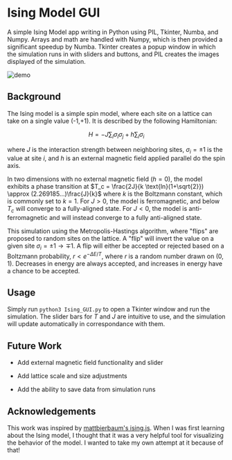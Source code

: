 # Ising Model GUI

A simple Ising Model app writing in Python using PIL, Tkinter, Numba, and Numpy. Arrays and math are handled with Numpy, which is then provided a significant speedup by Numba. Tkinter creates a popup window in which the simulation runs in with sliders and buttons, and PIL creates the images displayed of the simulation.

![demo](images/demo.gif)

## Background

The Ising model is a simple spin model, where each site on a lattice can take on a single value (-1,+1). It is described by the following Hamiltonian:

```math
H = -J \sum_i\sigma_i\sigma_j + h\sum_i\sigma_i
```

where $J$ is the interaction strength between neighboring sites, $\sigma_i=\pm1$ is the value at site $i$, and $h$ is an external magnetic field applied parallel do the spin axis.

In two dimensions with no external magnetic field ($h=0$), the model exhibits a phase transition at $T_c = \frac{2J}{k \text{ln}(1+\sqrt{2}}) \approx (2.269185...)\frac{J}{k}$ where $k$ is the Boltzmann constant, which is commonly set to $k=1$. For $J>0$, the model is ferromagnetic, and below $T_c$ will converge to a fully-aligned state. For $J<0$, the model is anti-ferromagnetic and will instead converge to a fully anti-aligned state.

This simulation using the Metropolis-Hastings algorithm, where "flips" are proposed to random sites on the lattice. A "flip" will invert the value on a given site $\sigma_i=\pm1\rightarrow\mp1$.
A flip will either be accepted or rejected based on a Boltzmann probability, $r<e^{-\Delta E/T}$, where $r$ is a random number drawn on $(0,1)$. Decreases in energy are always accepted, and increases in energy have a chance to be accepted.

## Usage

Simply run `python3 Ising_GUI.py` to open a Tkinter window and run the simulation. The slider bars for $T$ and $J$ are intuitive to use, and the simulation will update automatically in correspondance with them.

## Future Work

- Add external magnetic field functionality and slider

- Add lattice scale and size adjustments

- Add the ability to save data from simulation runs

## Acknowledgements

This work was inspired by [mattbierbaum's ising.js](https://github.com/mattbierbaum/ising.js/). When I was first learning about the Ising model, I thought that it was a very helpful tool for visualizing the behavior of the model. I wanted to take my own attempt at it because of that!
